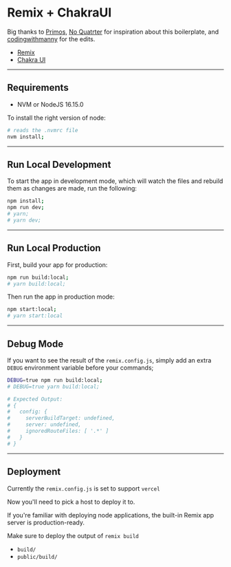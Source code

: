 # Remix + ChakraUI

Big thanks to [Primos](https://github.com/primos63), [No Quatrter](https://github.com/NoQuarterTeam) for inspiration about this boilerplate, and [codingwithmanny](https://github.com/codingwithmanny) for the edits.

- [Remix](https://remix.run/docs/en/v1)
- [Chakra UI](https://chakra-ui.com/docs)

---

## Requirements

- NVM or NodeJS 16.15.0

To install the right version of node:

```bash
# reads the .nvmrc file
nvm install;
```

---

## Run Local Development

To start the app in development mode, which will watch the files and rebuild them as changes are made, run the following:

```bash
npm install;
npm run dev;
# yarn;
# yarn dev;
```

---

## Run Local Production

First, build your app for production:

```bash
npm run build:local;
# yarn build:local;
```

Then run the app in production mode:

```bash
npm start:local;
# yarn start:local
```

---

## Debug Mode

If you want to see the result of the `remix.config.js`, simply add an extra `DEBUG` environment variable before your commands;

```bash
DEBUG=true npm run build:local;
# DEBUG=true yarn build:local;

# Expected Output:
# {
#   config: {
#     serverBuildTarget: undefined,
#     server: undefined,
#     ignoredRouteFiles: [ '.*' ]
#   }
# }
```

---

## Deployment

Currently the `remix.config.js` is set to support `vercel`

Now you'll need to pick a host to deploy it to.

If you're familiar with deploying node applications, the built-in Remix app server is production-ready.

Make sure to deploy the output of `remix build`

- `build/`
- `public/build/`
